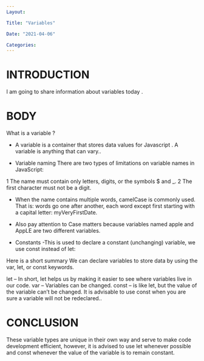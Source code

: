 ```yaml
---
Layout:

Title: "Variables"

Date: "2021-04-06"

Categories:
---
```


# INTRODUCTION

I am going to share information about variables today .

# BODY

What is a variable ?

- A variable is a container that stores data values for Javascript . A variable is anything that can vary..

- Variable naming
  There are two types of limitations on variable names in JavaScript:

1 The name must contain only letters, digits, or the symbols $ and \_.
2 The first character must not be a digit.

- When the name contains multiple words, camelCase is commonly used. That is: words go one after another, each word except first starting with a capital letter: myVeryFirstDate.

- Also pay attention to Case matters because variables named apple and AppLE are two different variables.

- Constants -This is used to declare a constant (unchanging) variable, we use const instead of let:

Here is a short summary
We can declare variables to store data by using the var, let, or const keywords.

let – In short, let helps us by making it easier to see where variables live in our code.
var – Variables can be changed.
const – is like let, but the value of the variable can’t be changed. It is advisable to use const when you are sure a variable will not be redeclared..

# CONCLUSION

These variable types are unique in their own way and serve to make code development efficient, however, it is advised to use let whenever possible and const whenever the value of the variable is to remain constant.
